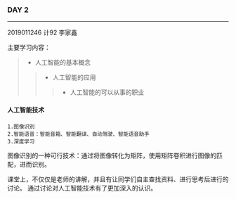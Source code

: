 ### DAY 2

---

2019011246 计92 李家鑫

主要学习内容：
> * 人工智能的基本概念
> >* 人工智能的应用
> > > * 人工智能的可以从事的职业

#### 人工智能技术
	1.图像识别
	2.智能语音：智能音箱、智能翻译、自动驾驶、智能语音助手
	3.深度学习
图像识别的一种可行技术：通过将图像转化为矩阵，使用矩阵卷积进行图像的匹配，进而识别。

课堂上，不仅仅是老师的讲解，并且有让同学们自主查找资料、进行思考后进行的讨论。
通过讨论对人工智能技术有了更加深入的认识。
